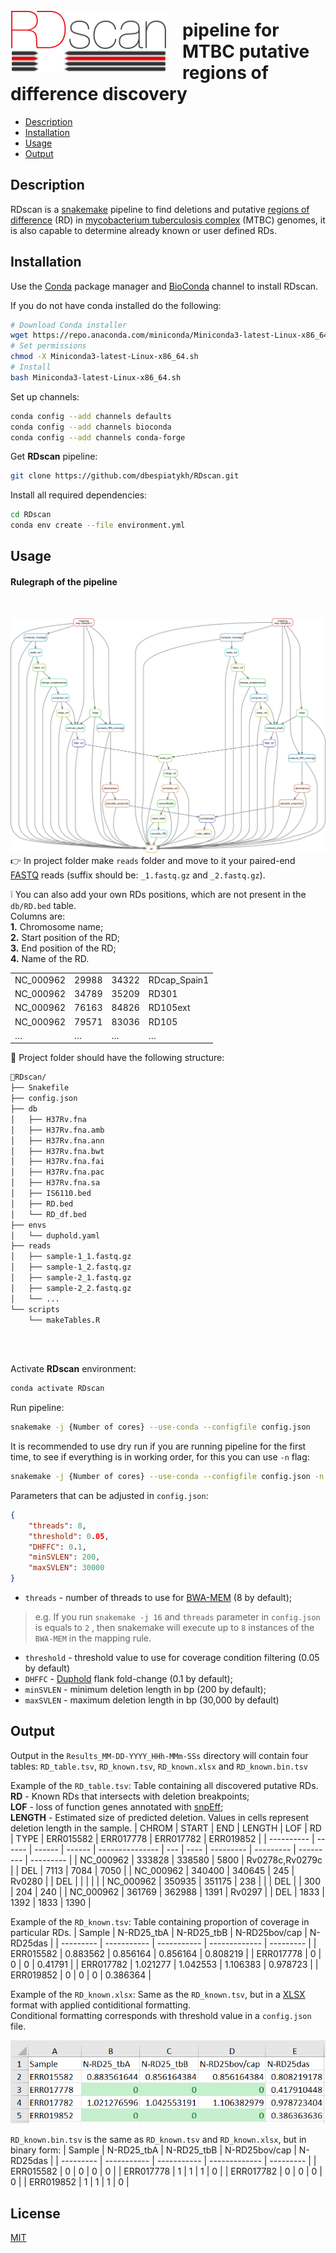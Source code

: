 <img align ="left" src=img/RDscan_logo.png width=250px style="padding-right: 25px; padding-top: 25px;">

# pipeline for MTBC putative regions of difference discovery
- [Description](#Description)
- [Installation](#Installation)
- [Usage](#Usage)
- [Output](#Output)

## Description
RDscan is a [snakemake](https://snakemake.readthedocs.io/en/stable/) pipeline to find deletions and putative [regions of difference](https://jb.asm.org/content/178/5/1274.short) (RD) in [mycobacterium tuberculosis complex](https://en.wikipedia.org/wiki/Mycobacterium_tuberculosis_complex) (MTBC) genomes, it is also capable to determine already known or user defined RDs.

## Installation
Use the [Conda](https://docs.conda.io/en/latest/) package manager and [BioConda](https://bioconda.github.io/index.html) channel to install RDscan.

If you do not have conda installed do the following:
```bash
# Download Conda installer 
wget https://repo.anaconda.com/miniconda/Miniconda3-latest-Linux-x86_64.sh
# Set permissions
chmod -X Miniconda3-latest-Linux-x86_64.sh
# Install
bash Miniconda3-latest-Linux-x86_64.sh
```
Set up channels:
```bash
conda config --add channels defaults
conda config --add channels bioconda
conda config --add channels conda-forge
```
Get **RDscan** pipeline:
```bash
git clone https://github.com/dbespiatykh/RDscan.git
```
Install all required dependencies:
```bash
cd RDscan
conda env create --file environment.yml
```

## Usage
#### Rulegraph of the pipeline 
<br>

![Rulegraph](img/Rulegraph.png)
<br>
:point_right: In project folder make `reads` folder and move to it your paired-end [FASTQ](https://en.wikipedia.org/wiki/FASTQ_format) reads (suffix should be: `_1.fastq.gz` and `_2.fastq.gz`).

:grey_exclamation: You can also add your own RDs positions, which are not present in the `db/RD.bed` table.\
Columns are:\
**1.** Chromosome name;\
**2.** Start position of the RD;\
**3.** End position of the RD;\
**4.** Name of the RD.

|            |         |         |       |
| ---------- | ------- | ------- | ----- |
| NC\_000962 | 29988 | 34322 | RDcap\_Spain1 |
| NC\_000962 | 34789 | 35209 | RD301         |
| NC\_000962 | 76163 | 84826 | RD105ext      |
| NC\_000962 | 79571 | 83036 | RD105         |
| …          | …       | …       | …     |


:file_folder: Project folder should have the following structure:

```bash
📂RDscan/
├── Snakefile
├── config.json
├── db
│   ├── H37Rv.fna
│   ├── H37Rv.fna.amb
│   ├── H37Rv.fna.ann
│   ├── H37Rv.fna.bwt
│   ├── H37Rv.fna.fai
│   ├── H37Rv.fna.pac
│   ├── H37Rv.fna.sa
│   ├── IS6110.bed
│   ├── RD.bed
│   └── RD_df.bed
├── envs
│   └── duphold.yaml
├── reads
│   ├── sample-1_1.fastq.gz
│   ├── sample-1_2.fastq.gz
│   ├── sample-2_1.fastq.gz
│   ├── sample-2_2.fastq.gz
│   └── ...
└── scripts
    └── makeTables.R      
                  
```
<br>

Activate **RDscan** environment:
```bash
conda activate RDscan
```
Run pipeline:
```bash
snakemake -j {Number of cores} --use-conda --configfile config.json
```

It is recommended to use dry run if you are running pipeline for the first time, to see if everything is in working order, for this you can use `-n` flag:
```bash
snakemake -j {Number of cores} --use-conda --configfile config.json -n
```

Parameters that can be adjusted in `config.json`:
```json
{
	"threads": 8,
	"threshold": 0.05,
	"DHFFC": 0.1,
	"minSVLEN": 200,
	"maxSVLEN": 30000
}
```
  - `threads` - number of threads to use for [BWA-MEM](https://github.com/lh3/bwa) (8 by default);

> e.g. If you run `snakemake -j 16` and `threads` parameter in `config.json` is equals to `2` , then snakemake will execute up to `8` instances of the `BWA-MEM` in the mapping rule.

  - `threshold` - threshold value to use for coverage condition filtering (0.05 by default)
  - `DHFFC` - [Duphold](https://github.com/brentp/duphold) flank fold-change (0.1 by default);
  - `minSVLEN` - minimum deletion length in bp (200 by default);
  - `maxSVLEN` - maximum deletion length in bp (30,000 by default)

## Output
Output in the `Results_MM-DD-YYYY_HHh-MMm-SSs` directory will contain four tables: `RD_table.tsv`, `RD_known.tsv`, `RD_known.xlsx` and `RD_known.bin.tsv`

Example of the `RD_table.tsv`:
Table containing all discovered putative RDs.\
**RD** - Known RDs that intersects with deletion breakpoints;\
**LOF** - loss of function genes annotated with [snpEff](https://pcingola.github.io/SnpEff/);\
**LENGTH** - Estimated size of predicted deletion.
Values in cells represent deletion length in the sample.
| CHROM      | START  | END    | LENGTH | LOF             | RD  | TYPE | ERR015582 | ERR017778 | ERR017782 | ERR019852 |
| ---------- | ------ | ------ | ------ | --------------- | --- | ---- | --------- | --------- | --------- | --------- |
| NC\_000962 | 333828 | 338580 | 5800   | Rv0278c,Rv0279c |     | DEL  | 7113      | 7084      | 7050      |
| NC\_000962 | 340400 | 340645 | 245    | Rv0280          |     | DEL  |           |           |           |           |
| NC\_000962 | 350935 | 351175 | 238    |                 |     | DEL  |           | 300       | 204       | 240       |
| NC\_000962 | 361769 | 362988 | 1391   | Rv0297          |     | DEL  | 1833      | 1392      | 1833      | 1390      |


Example of the `RD_known.tsv`:
Table containing proportion of coverage in particular RDs.
| Sample    | N-RD25\_tbA | N-RD25\_tbB | N-RD25bov/cap | N-RD25das |
| --------- | ----------- | ----------- | ------------- | --------- |
| ERR015582 | 0.883562    | 0.856164    | 0.856164      | 0.808219  |
| ERR017778 | 0           | 0           | 0             | 0.41791   |
| ERR017782 | 1.021277    | 1.042553    | 1.106383      | 0.978723  |
| ERR019852 | 0           | 0           | 0             | 0.386364  |

Example of the `RD_known.xlsx`:
Same as the `RD_known.tsv`, but in a [XLSX](https://en.wikipedia.org/wiki/Microsoft_Excel) format with applied contiditional formatting.\
Conditional formatting corresponds with threshold value in a `config.json` file.

![](img/RD_known.xlsx.png)

`RD_known.bin.tsv` is the same as `RD_known.tsv` and `RD_known.xlsx`, but in binary form:
| Sample    | N-RD25\_tbA | N-RD25\_tbB | N-RD25bov/cap | N-RD25das |
| --------- | ----------- | ----------- | ------------- | --------- |
| ERR015582 | 0           | 0           | 0             | 0         |
| ERR017778 | 1           | 1           | 1             | 0         |
| ERR017782 | 0           | 0           | 0             | 0         |
| ERR019852 | 1           | 1           | 1             | 0         |
## License
[MIT](https://choosealicense.com/licenses/mit/)
